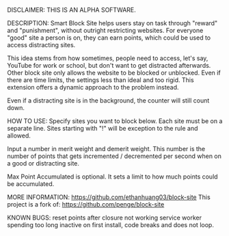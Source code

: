 DISCLAIMER: THIS IS AN ALPHA SOFTWARE.

DESCRIPTION: 
Smart Block Site helps users stay on task through "reward" and "punishment", without outright restricting websites. For everyone "good" site a person is on, they can earn points, which could be used to access distracting sites. 

This idea stems from how sometimes, people need to access, let's say, YouTube for work or school, but don't want to get distracted afterwards. Other block site only allows the website to be blocked or unblocked. Even if there are time limits, the settings less than ideal and too rigid. This extension offers a dynamic approach to the problem instead.

Even if a distracting site is in the background, the counter will still count down.

HOW TO USE: 
Specify sites you want to block below. Each site must be on a separate line. Sites starting with "!" will be exception to the rule and allowed.

Input a number in merit weight and demerit weight. This number is the number of points that gets incremented / decremented per second when on a good or distracting site.

Max Point Accumulated is optional. It sets a limit to how much points could be accumulated. 

MORE INFORMATION:
https://github.com/ethanhuang03/block-site
This project is a fork of: https://github.com/penge/block-site

KNOWN BUGS:
reset points after closure not working
service worker spending too long inactive 
on first install, code breaks and does not loop.